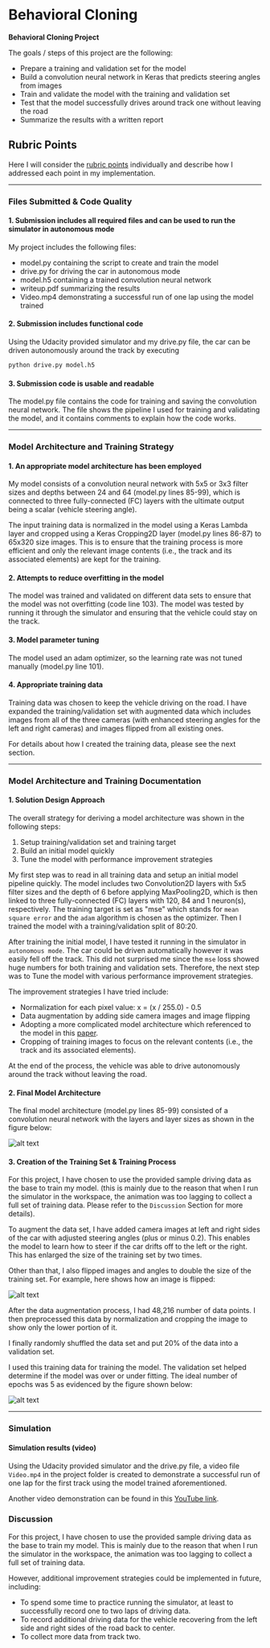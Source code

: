 # Behavioral Cloning

**Behavioral Cloning Project**

The goals / steps of this project are the following:

* Prepare a training and validation set for the model
* Build a convolution neural network in Keras that predicts steering angles from images
* Train and validate the model with the training and validation set
* Test that the model successfully drives around track one without leaving the road
* Summarize the results with a written report

[//]: # (Image References)

[image1]: ./examples/Model_Architecture.png "Model Visualization"
[image2]: ./examples/Flipping_Image.png "Flipping Image"
[image3]: ./examples/Training_Iterations.png "Training iterations"

## Rubric Points

Here I will consider the [rubric points](https://review.udacity.com/#!/rubrics/432/view) individually and describe how I addressed each point in my implementation.  

---

### Files Submitted & Code Quality

#### 1. Submission includes all required files and can be used to run the simulator in autonomous mode

My project includes the following files:

* model.py containing the script to create and train the model
* drive.py for driving the car in autonomous mode
* model.h5 containing a trained convolution neural network
* writeup.pdf summarizing the results
* Video.mp4 demonstrating a successful run of one lap using the model trained

#### 2. Submission includes functional code

Using the Udacity provided simulator and my drive.py file, the car can be driven autonomously around the track by executing

```sh
python drive.py model.h5
```

#### 3. Submission code is usable and readable

The model.py file contains the code for training and saving the convolution neural network. The file shows the pipeline I used for training and validating the model, and it contains comments to explain how the code works.

---

### Model Architecture and Training Strategy

#### 1. An appropriate model architecture has been employed

My model consists of a convolution neural network with 5x5 or 3x3 filter sizes and depths between 24 and 64 (model.py lines 85-99), which is connected to three fully-connected (FC) layers with the ultimate output being a scalar (vehicle steering angle).

The input training data is normalized in the model using a Keras Lambda layer and cropped using a Keras Cropping2D layer (model.py lines 86-87)  to 65x320 size images. This is to ensure that the training process is more efficient and only the relevant image contents (i.e., the track and its associated elements) are kept for the training.

#### 2. Attempts to reduce overfitting in the model

The model was trained and validated on different data sets to ensure that the model was not overfitting (code line 103). The model was tested by running it through the simulator and ensuring that the vehicle could stay on the track.

#### 3. Model parameter tuning

The model used an adam optimizer, so the learning rate was not tuned manually (model.py line 101).

#### 4. Appropriate training data

Training data was chosen to keep the vehicle driving on the road. I have expanded the training/validation set with augmented data which includes images from all of the three cameras (with enhanced steering angles for the left and right cameras) and images flipped from all existing ones.

For details about how I created the training data, please see the next section.

---

### Model Architecture and Training Documentation

#### 1. Solution Design Approach

The overall strategy for deriving a model architecture was shown in the following steps:

1. Setup training/validation set and training target
2. Build an initial model quickly
3. Tune the model with performance improvement strategies

My first step was to read in all training data and setup an initial model pipeline quickly. The model includes two Convolution2D layers with 5x5 filter sizes and the depth of 6 before applying MaxPooling2D, which  is then linked to three fully-connected (FC) layers with 120, 84 and 1 neuron(s), respectively. The training target is set as "mse" which stands for `mean square error` and the `adam` algorithm is chosen as the optimizer. Then I trained the model with a training/validation split of 80:20.

After training the initial model, I have tested it running in the simulator in `autonomous mode`. The car could be driven automatically however it was easily fell off the track. This did not surprised me since the `mse` loss showed huge numbers for both training and validation sets. Therefore, the next step was to Tune the model with various performance improvement strategies.

The improvement strategies I have tried include:

* Normalization for each pixel value: x = (x / 255.0) - 0.5
* Data augmentation by adding side camera images and image flipping
* Adopting a more complicated model architecture which referenced to the model in this [paper](http://images.nvidia.com/content/tegra/automotive/images/2016/solutions/pdf/end-to-end-dl-using-px.pdf).
* Cropping of training images to focus on the relevant contents (i.e., the track and its associated elements).

At the end of the process, the vehicle was able to drive autonomously around the track without leaving the road.

#### 2. Final Model Architecture

The final model architecture (model.py lines 85-99) consisted of a convolution neural network with the layers and layer sizes as shown in the figure below:

![alt text][image1]

#### 3. Creation of the Training Set & Training Process

For this project, I have chosen to use the provided sample driving data as the base to train my model. (this is mainly due to the reason that when I run the simulator in the workspace, the animation was too lagging to collect a full set of training data. Please refer to the `Discussion` Section for more details).

To augment the data set, I have added camera images at left and right sides of the car with adjusted steering angles (plus or minus 0.2). This enables the model to learn how to steer if the car drifts off to the left or the right. This has enlarged the size of the training set by two times.

Other than that, I also flipped images and angles to double the size of the training set. For example, here shows how an image is flipped:

![alt text][image2]

After the data augmentation process, I had 48,216 number of data points. I then preprocessed this data by normalization and cropping the image to show only the lower portion of it.

I finally randomly shuffled the data set and put 20% of the data into a validation set.

I used this training data for training the model. The validation set helped determine if the model was over or under fitting. The ideal number of epochs was 5 as evidenced by the figure shown below:

![alt text][image3]

---

### Simulation

#### Simulation results (video)

Using the Udacity provided simulator and the drive.py file, a video file `Video.mp4` in the project folder is created to demonstrate a successful run of one lap for the first track using the model trained aforementioned.

Another video demonstration can be found in this [YouTube link](https://youtu.be/FT3L_LZQo34).

### Discussion

For this project, I have chosen to use the provided sample driving data as the base to train my model. This is mainly due to the reason that when I run the simulator in the workspace, the animation was too lagging to collect a full set of training data.

However, additional improvement strategies could be implemented in future, including:

* To spend some time to practice running the simulator, at least to successfully record one to two laps of driving data.
* To record additional driving data for the vehicle recovering from the left side and right sides of the road back to center.
* To collect more data from track two.
